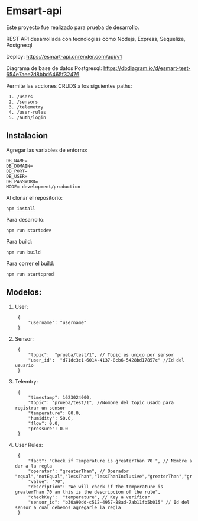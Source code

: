 
# Emsart-api

Este proyecto fue realizado para prueba de desarrollo.

REST API desarrollada con tecnologias como Nodejs, Express, Sequelize, Postgresql

Deploy: https://esmart-api.onrender.com/api/v1

Diagrama de base de datos Postgresql: https://dbdiagram.io/d/esmart-test-654e7aee7d8bbd6465f32476

Permite las acciones CRUDS a los siguientes paths:

     1. /users
     2. /sensors
     3. /telemetry
     4. /user-rules
     5. /auth/login


## Instalacion

Agregar las variables de entorno:

    DB_NAME=
    DB_DOMAIN=
    DB_PORT=
    DB_USER=
    DB_PASSWORD=
    MODE= development/production

Al clonar el repositorio:

    npm install

Para desarrollo:

    npm run start:dev

Para build:

    npm run build

Para correr el build:

    npm run start:prod

 




## Modelos:
1. User:

        {
            "username": "username"
        }

2. Sensor:

        {
            "topic":  "prueba/test/1", // Topic es unico por sensor
            "user_id":  "d71dc3c1-6014-4137-8cb6-5428bd17857c" //Id del usuario
        }

3. Telemtry:

        {
            "timestamp": 1623024000,
            "topic": "prueba/test/1", //Nombre del topic usado para registrar un sensor
            "temperature": 80.0,
            "humidity": 50.0,
            "flow": 0.0,
            "pressure": 0.0
        }
        
4. User Rules:

        {
            "fact": "Check if Temperature is greaterThan 70 ", // Nombre a dar a la regla
            "operator": "greaterThan", // Operador   "equal","notEqual","lessThan","lessThanInclusive","greaterThan","greaterThanInclusive",
            "value": "70",
            "description": "We will check if the temperature is greaterThan 70 an this is the descripcion of the rule",
            "checkKey":  "temperature", // Key a verificar
            "sensor_id": "b30a90dd-c512-4957-88ad-7ab11fb5b015" // Id del sensor a cual debemos agregarle la regla
        }
